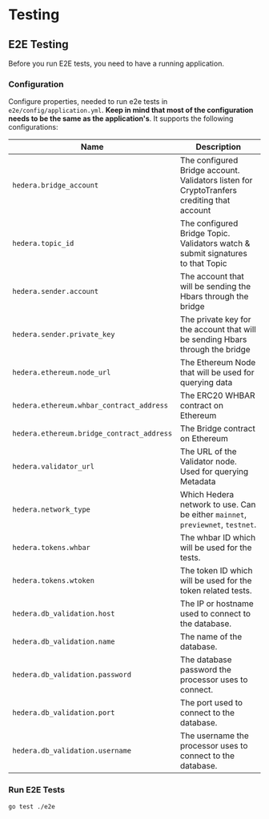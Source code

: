 # Testing

## E2E Testing
Before you run E2E tests, you need to have a running application.

### Configuration
Configure properties, needed to run e2e tests in `e2e/config/application.yml`.
**Keep in mind that most of the configuration needs to be the same as the application's**.
It supports the following configurations:

Name                                              | Description
------------------------------------------------- | ----------------------------------
`hedera.bridge_account`                           | The configured Bridge account. Validators listen for CryptoTranfers crediting that account
`hedera.topic_id`                                 | The configured Bridge Topic. Validators watch & submit signatures to that Topic
`hedera.sender.account`                           | The account that will be sending the Hbars through the bridge
`hedera.sender.private_key`                       | The private key for the account that will be sending Hbars through the bridge
`hedera.ethereum.node_url`                        | The Ethereum Node that will be used for querying data
`hedera.ethereum.whbar_contract_address`          | The ERC20 WHBAR contract on Ethereum
`hedera.ethereum.bridge_contract_address`         | The Bridge contract on Ethereum
`hedera.validator_url`                            | The URL of the Validator node. Used for querying Metadata
`hedera.network_type`                             | Which Hedera network to use. Can be either `mainnet`, `previewnet`, `testnet`.
`hedera.tokens.whbar`                             | The whbar ID which will be used for the tests.
`hedera.tokens.wtoken`                            | The token ID which will be used for the token related tests.
`hedera.db_validation.host`                       | The IP or hostname used to connect to the database.
`hedera.db_validation.name`                       | The name of the database.
`hedera.db_validation.password`                   | The database password the processor uses to connect.
`hedera.db_validation.port`                       | The port used to connect to the database.
`hedera.db_validation.username`                   | The username the processor uses to connect to the database.

### Run E2E Tests

```
go test ./e2e
```